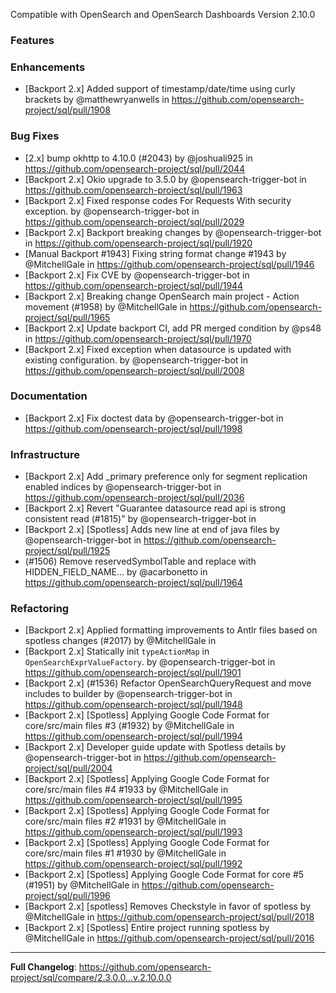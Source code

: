 Compatible with OpenSearch and OpenSearch Dashboards Version 2.10.0

### Features


### Enhancements
* [Backport 2.x] Added support of timestamp/date/time using curly brackets by @matthewryanwells in https://github.com/opensearch-project/sql/pull/1908

### Bug Fixes
* [2.x] bump okhttp to 4.10.0 (#2043) by @joshuali925 in https://github.com/opensearch-project/sql/pull/2044
* [Backport 2.x] Okio upgrade to 3.5.0 by @opensearch-trigger-bot in https://github.com/opensearch-project/sql/pull/1963
* [Backport 2.x] Fixed response codes For Requests With security exception. by @opensearch-trigger-bot in https://github.com/opensearch-project/sql/pull/2029
* [Backport 2.x] Backport breaking changes by @opensearch-trigger-bot in https://github.com/opensearch-project/sql/pull/1920
* [Manual Backport #1943] Fixing string format change #1943 by @MitchellGale in https://github.com/opensearch-project/sql/pull/1946
* [Backport 2.x] Fix CVE by @opensearch-trigger-bot in https://github.com/opensearch-project/sql/pull/1944
* [Backport 2.x] Breaking change OpenSearch main project - Action movement (#1958) by @MitchellGale in https://github.com/opensearch-project/sql/pull/1965
* [Backport 2.x] Update backport CI, add PR merged condition by @ps48 in https://github.com/opensearch-project/sql/pull/1970
* [Backport 2.x] Fixed exception when datasource is updated with existing configuration. by @opensearch-trigger-bot in https://github.com/opensearch-project/sql/pull/2008

### Documentation
* [Backport 2.x] Fix doctest data by @opensearch-trigger-bot in https://github.com/opensearch-project/sql/pull/1998

### Infrastructure
* [Backport 2.x] Add _primary preference only for segment replication enabled indices by @opensearch-trigger-bot in
  https://github.com/opensearch-project/sql/pull/2036
* [Backport 2.x] Revert "Guarantee datasource read api is strong consistent read (#1815)" by @opensearch-trigger-bot in
* [Backport 2.x] [Spotless] Adds new line at end of java files by @opensearch-trigger-bot in https://github.com/opensearch-project/sql/pull/1925
* (#1506) Remove reservedSymbolTable and replace with HIDDEN_FIELD_NAME… by @acarbonetto in https://github.com/opensearch-project/sql/pull/1964

### Refactoring
* [Backport 2.x] Applied formatting improvements to Antlr files based on spotless changes (#2017) by @MitchellGale in
* [Backport 2.x] Statically init `typeActionMap` in `OpenSearchExprValueFactory`. by @opensearch-trigger-bot in https://github.com/opensearch-project/sql/pull/1901
* [Backport 2.x] (#1536) Refactor OpenSearchQueryRequest and move includes to builder by @opensearch-trigger-bot in https://github.com/opensearch-project/sql/pull/1948
* [Backport 2.x] [Spotless] Applying Google Code Format for core/src/main files #3 (#1932) by @MitchellGale in https://github.com/opensearch-project/sql/pull/1994
* [Backport 2.x] Developer guide update with Spotless details by @opensearch-trigger-bot in https://github.com/opensearch-project/sql/pull/2004
* [Backport 2.x] [Spotless] Applying Google Code Format for core/src/main files #4 #1933 by @MitchellGale in https://github.com/opensearch-project/sql/pull/1995
* [Backport 2.x] [Spotless] Applying Google Code Format for core/src/main files #2 #1931 by @MitchellGale in https://github.com/opensearch-project/sql/pull/1993
* [Backport 2.x] [Spotless] Applying Google Code Format for core/src/main files #1 #1930 by @MitchellGale in https://github.com/opensearch-project/sql/pull/1992
* [Backport 2.x] [Spotless] Applying Google Code Format for core #5 (#1951) by @MitchellGale in https://github.com/opensearch-project/sql/pull/1996
* [Backport 2.x] [spotless] Removes Checkstyle in favor of spotless by @MitchellGale in https://github.com/opensearch-project/sql/pull/2018
* [Backport 2.x] [Spotless] Entire project running spotless by @MitchellGale in https://github.com/opensearch-project/sql/pull/2016
---
**Full Changelog**: https://github.com/opensearch-project/sql/compare/2.3.0.0...v.2.10.0.0